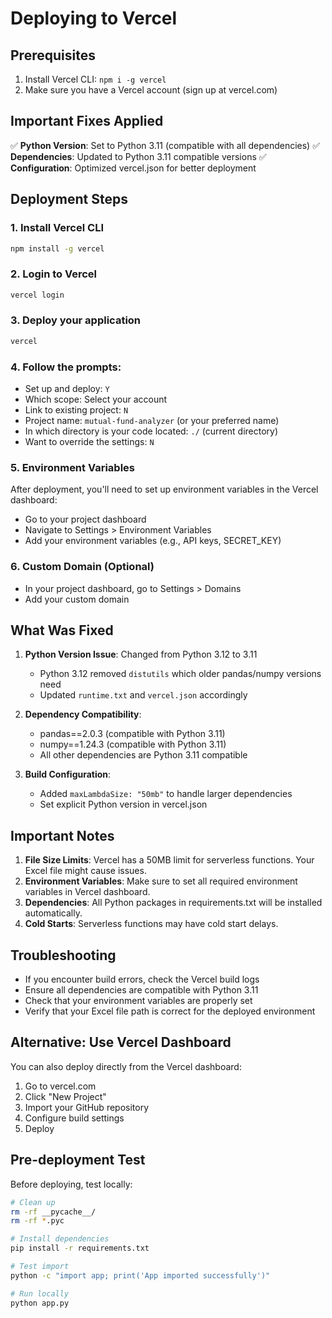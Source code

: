 # Deploying to Vercel

## Prerequisites
1. Install Vercel CLI: `npm i -g vercel`
2. Make sure you have a Vercel account (sign up at vercel.com)

## Important Fixes Applied
✅ **Python Version**: Set to Python 3.11 (compatible with all dependencies)
✅ **Dependencies**: Updated to Python 3.11 compatible versions
✅ **Configuration**: Optimized vercel.json for better deployment

## Deployment Steps

### 1. Install Vercel CLI
```bash
npm install -g vercel
```

### 2. Login to Vercel
```bash
vercel login
```

### 3. Deploy your application
```bash
vercel
```

### 4. Follow the prompts:
- Set up and deploy: `Y`
- Which scope: Select your account
- Link to existing project: `N`
- Project name: `mutual-fund-analyzer` (or your preferred name)
- In which directory is your code located: `./` (current directory)
- Want to override the settings: `N`

### 5. Environment Variables
After deployment, you'll need to set up environment variables in the Vercel dashboard:
- Go to your project dashboard
- Navigate to Settings > Environment Variables
- Add your environment variables (e.g., API keys, SECRET_KEY)

### 6. Custom Domain (Optional)
- In your project dashboard, go to Settings > Domains
- Add your custom domain

## What Was Fixed

1. **Python Version Issue**: Changed from Python 3.12 to 3.11
   - Python 3.12 removed `distutils` which older pandas/numpy versions need
   - Updated `runtime.txt` and `vercel.json` accordingly

2. **Dependency Compatibility**: 
   - pandas==2.0.3 (compatible with Python 3.11)
   - numpy==1.24.3 (compatible with Python 3.11)
   - All other dependencies are Python 3.11 compatible

3. **Build Configuration**:
   - Added `maxLambdaSize: "50mb"` to handle larger dependencies
   - Set explicit Python version in vercel.json

## Important Notes

1. **File Size Limits**: Vercel has a 50MB limit for serverless functions. Your Excel file might cause issues.
2. **Environment Variables**: Make sure to set all required environment variables in Vercel dashboard.
3. **Dependencies**: All Python packages in requirements.txt will be installed automatically.
4. **Cold Starts**: Serverless functions may have cold start delays.

## Troubleshooting

- If you encounter build errors, check the Vercel build logs
- Ensure all dependencies are compatible with Python 3.11
- Check that your environment variables are properly set
- Verify that your Excel file path is correct for the deployed environment

## Alternative: Use Vercel Dashboard

You can also deploy directly from the Vercel dashboard:
1. Go to vercel.com
2. Click "New Project"
3. Import your GitHub repository
4. Configure build settings
5. Deploy

## Pre-deployment Test

Before deploying, test locally:
```bash
# Clean up
rm -rf __pycache__/
rm -rf *.pyc

# Install dependencies
pip install -r requirements.txt

# Test import
python -c "import app; print('App imported successfully')"

# Run locally
python app.py
```
